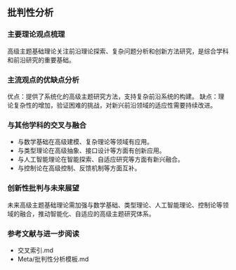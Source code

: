 ## 批判性分析

### 主要理论观点梳理
高级主题基础理论关注前沿理论探索、复杂问题分析和创新方法研究，是综合学科和前沿研究的重要基础。

### 主流观点的优缺点分析
优点：提供了系统化的高级主题研究方法，支持复杂前沿系统的构建。
缺点：理论复杂性的增加，验证困难的挑战，对新兴前沿领域的适应性需要持续改进。

### 与其他学科的交叉与融合
- 与数学基础在高级建模、复杂理论等领域有应用。
- 与类型理论在高级抽象、接口设计等方面有创新应用。
- 与人工智能理论在智能探索、自适应研究等方面有新兴融合。
- 与控制论在高级控制、反馈机制等方面互补。

### 创新性批判与未来展望
未来高级主题基础理论需加强与数学基础、类型理论、人工智能理论、控制论等领域的融合，推动智能化、自适应的高级主题研究体系。

### 参考文献与进一步阅读
- 交叉索引.md
- Meta/批判性分析模板.md 